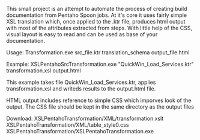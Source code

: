
This small project is an attempt to automate the process of creating build documentation from Pentaho Spoon jobs. At it's core it uses fairly simple XSL translation which, once applied to the .ktr file, produces html output with most of the attributes extracted from steps. With little help of the CSS, visual layout is easy to read and can be used as base of your documentation.

Usage: Transformation.exe src_file.ktr translation_schema output_file.html

Example: XSLPentahoSrcTransformation.exe "QuickWin_Load_Services.ktr" transformation.xsl output.html

This example takes file QuickWin_Load_Services.ktr, applies transformation.xsl and writeds results to the output.html file.

HTML output includes reference to simple CSS which imporves look of the output. The CSS file should be kept in the same directory as the output files

Download:
XSLPentahoTransformation/XML/transformation.xslt
XSLPentahoTransformation/XML/table_style0.css
XSLPentahoTransformation/XSLPentahoTransformation.exe
